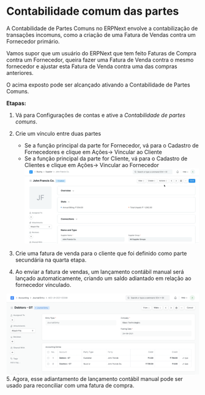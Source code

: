 # Contabilidade comum das partes



A Contabilidade de Partes Comuns no ERPNext envolve a contabilização de transações incomuns, como a criação de uma Fatura de Vendas contra um Fornecedor primário. 


Vamos supor que um usuário do ERPNext que tem feito Faturas de Compra contra um Fornecedor, queira fazer uma Fatura de Venda contra o mesmo fornecedor e ajustar esta Fatura de Venda contra uma das compras anteriores.


O acima exposto pode ser alcançado ativando a Contabilidade de Partes Comuns.


**Etapas:**


1. Vá para Configurações de contas e ative a *Contabilidade de partes comuns*.
2. Crie um vínculo entre duas partes


	* Se a função principal da parte for Fornecedor, vá para o Cadastro de Fornecedores e clique em Ações-> Vincular ao Cliente
	* Se a função principal da parte for Cliente, vá para o Cadastro de Clientes e clique em Ações-> Vincular ao Fornecedor![Party Link](/files/Party_Link.gif)
3. Crie uma fatura de venda para o cliente que foi definido como parte secundária na quarta etapa.
4. Ao enviar a fatura de vendas, um lançamento contábil manual será lançado automaticamente, criando um saldo adiantado em relação ao fornecedor vinculado.


![Lançamento de diário](/files/Journal-Entry.png)
5. Agora, esse adiantamento de lançamento contábil manual pode ser usado para reconciliar com uma fatura de compra.



